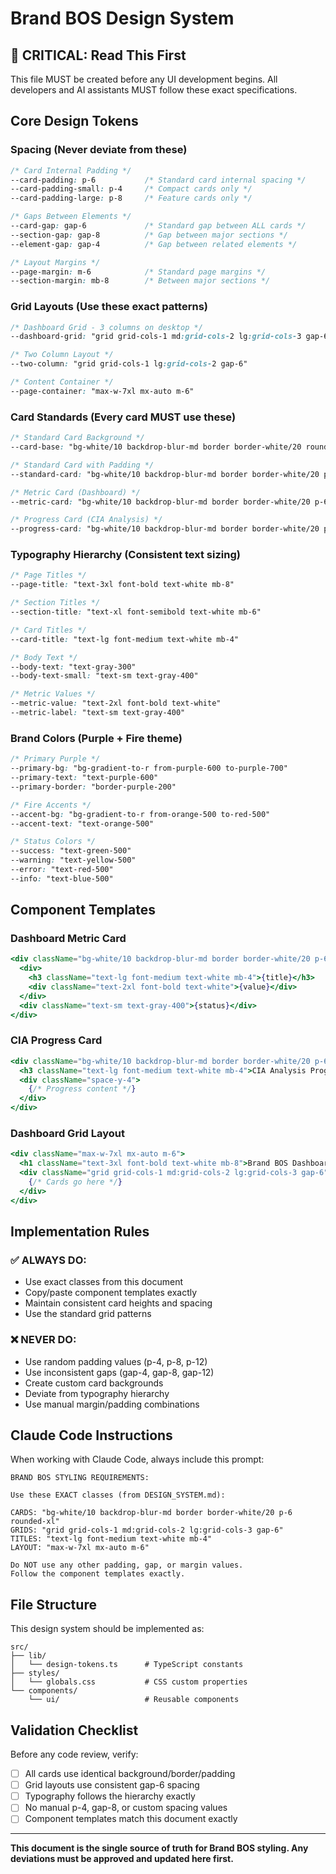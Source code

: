 # Brand BOS Design System

## 🚨 CRITICAL: Read This First

This file MUST be created before any UI development begins. All developers and AI assistants MUST follow these exact specifications.

## Core Design Tokens

### Spacing (Never deviate from these)
```css
/* Card Internal Padding */
--card-padding: p-6           /* Standard card internal spacing */
--card-padding-small: p-4     /* Compact cards only */
--card-padding-large: p-8     /* Feature cards only */

/* Gaps Between Elements */
--card-gap: gap-6             /* Standard gap between ALL cards */
--section-gap: gap-8          /* Gap between major sections */
--element-gap: gap-4          /* Gap between related elements */

/* Layout Margins */
--page-margin: m-6            /* Standard page margins */
--section-margin: mb-8        /* Between major sections */
```

### Grid Layouts (Use these exact patterns)
```css
/* Dashboard Grid - 3 columns on desktop */
--dashboard-grid: "grid grid-cols-1 md:grid-cols-2 lg:grid-cols-3 gap-6"

/* Two Column Layout */
--two-column: "grid grid-cols-1 lg:grid-cols-2 gap-6"

/* Content Container */
--page-container: "max-w-7xl mx-auto m-6"
```

### Card Standards (Every card MUST use these)
```css
/* Standard Card Background */
--card-base: "bg-white/10 backdrop-blur-md border border-white/20 rounded-xl"

/* Standard Card with Padding */
--standard-card: "bg-white/10 backdrop-blur-md border border-white/20 p-6 rounded-xl"

/* Metric Card (Dashboard) */
--metric-card: "bg-white/10 backdrop-blur-md border border-white/20 p-6 rounded-xl min-h-[120px] flex flex-col justify-between"

/* Progress Card (CIA Analysis) */
--progress-card: "bg-white/10 backdrop-blur-md border border-white/20 p-6 rounded-xl h-[200px]"
```

### Typography Hierarchy (Consistent text sizing)
```css
/* Page Titles */
--page-title: "text-3xl font-bold text-white mb-8"

/* Section Titles */
--section-title: "text-xl font-semibold text-white mb-6"

/* Card Titles */
--card-title: "text-lg font-medium text-white mb-4"

/* Body Text */
--body-text: "text-gray-300"
--body-text-small: "text-sm text-gray-400"

/* Metric Values */
--metric-value: "text-2xl font-bold text-white"
--metric-label: "text-sm text-gray-400"
```

### Brand Colors (Purple + Fire theme)
```css
/* Primary Purple */
--primary-bg: "bg-gradient-to-r from-purple-600 to-purple-700"
--primary-text: "text-purple-600"
--primary-border: "border-purple-200"

/* Fire Accents */
--accent-bg: "bg-gradient-to-r from-orange-500 to-red-500"
--accent-text: "text-orange-500"

/* Status Colors */
--success: "text-green-500"
--warning: "text-yellow-500"
--error: "text-red-500"
--info: "text-blue-500"
```

## Component Templates

### Dashboard Metric Card
```jsx
<div className="bg-white/10 backdrop-blur-md border border-white/20 p-6 rounded-xl min-h-[120px] flex flex-col justify-between">
  <div>
    <h3 className="text-lg font-medium text-white mb-4">{title}</h3>
    <div className="text-2xl font-bold text-white">{value}</div>
  </div>
  <div className="text-sm text-gray-400">{status}</div>
</div>
```

### CIA Progress Card
```jsx
<div className="bg-white/10 backdrop-blur-md border border-white/20 p-6 rounded-xl h-[200px]">
  <h3 className="text-lg font-medium text-white mb-4">CIA Analysis Progress</h3>
  <div className="space-y-4">
    {/* Progress content */}
  </div>
</div>
```

### Dashboard Grid Layout
```jsx
<div className="max-w-7xl mx-auto m-6">
  <h1 className="text-3xl font-bold text-white mb-8">Brand BOS Dashboard</h1>
  <div className="grid grid-cols-1 md:grid-cols-2 lg:grid-cols-3 gap-6">
    {/* Cards go here */}
  </div>
</div>
```

## Implementation Rules

### ✅ ALWAYS DO:
- Use exact classes from this document
- Copy/paste component templates exactly
- Maintain consistent card heights and spacing
- Use the standard grid patterns

### ❌ NEVER DO:
- Use random padding values (p-4, p-8, p-12)
- Use inconsistent gaps (gap-4, gap-8, gap-12)
- Create custom card backgrounds
- Deviate from typography hierarchy
- Use manual margin/padding combinations

## Claude Code Instructions

When working with Claude Code, always include this prompt:

```
BRAND BOS STYLING REQUIREMENTS:

Use these EXACT classes (from DESIGN_SYSTEM.md):

CARDS: "bg-white/10 backdrop-blur-md border border-white/20 p-6 rounded-xl"
GRIDS: "grid grid-cols-1 md:grid-cols-2 lg:grid-cols-3 gap-6"
TITLES: "text-lg font-medium text-white mb-4"
LAYOUT: "max-w-7xl mx-auto m-6"

Do NOT use any other padding, gap, or margin values.
Follow the component templates exactly.
```

## File Structure

This design system should be implemented as:

```
src/
├── lib/
│   └── design-tokens.ts      # TypeScript constants
├── styles/
│   └── globals.css           # CSS custom properties
└── components/
    └── ui/                   # Reusable components
```

## Validation Checklist

Before any code review, verify:
- [ ] All cards use identical background/border/padding
- [ ] Grid layouts use consistent gap-6 spacing
- [ ] Typography follows the hierarchy exactly
- [ ] No manual p-4, gap-8, or custom spacing values
- [ ] Component templates match this document exactly

---

**This document is the single source of truth for Brand BOS styling. Any deviations must be approved and updated here first.**
